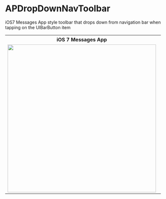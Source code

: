 APDropDownNavToolbar
====================

iOS7 Messages App style toolbar that drops down from navigation bar when tapping on the UIBarButton item

<table>
  <tr>
    <th>iOS 7 Messages App</th>
    <th>APDropDownNavToolbar Demo:</th>
  </tr>
  <tr>
    <td>
      <img height=480 src="http://i.imgflip.com/75vjy.gif"/>
    </td>
    <td>
      <img height=480 src="http://recordit.co/KRlR4o.gif"/>
    </td>
  </tr>
</table>
